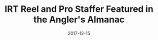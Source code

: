 ---
title: IRT Reel and Pro Staffer Featured in the Angler's Almanac
date: 2017-12-15
description: IRT's Pro Staffer, Joe Manansala, featured in the Angler's Almanac
thumb: /assets/images/media-mention--angler's-almanac.jpg
image: /assets/images/media-mention--angler's-almanac.jpg
angler-name: Joey Manansala
# angler-links: 
#     website: a-url-goes-here
#     twitter: a-url-goes-here
#     facebook: a-url-goes-here
#     instagram: a-url-goes-here
#     pinterest: a-url-goes-here

# reel-type: spinning
# reel-series: 800 

# location: Someplace, United States
# fish: Some Big Fish
# fish-length: 49 in.
# fish-weight: 78 lbs.
---